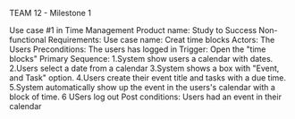 TEAM 12 - Milestone 1 

Use case #1 in Time Management
Product name: Study to Success
Non-functional Requirements:
Use case name: Creat time blocks
Actors: The Users
Preconditions: The users has logged in
Trigger: Open the "time blocks"
Primary Sequence: 
1.System show users a calendar with dates.
2.Users select a date from a calendar
3.System shows a box with "Event, and Task" option.
4.Users create their event title and tasks with a due time.
5.System automatically show up the event in the users's calendar with a block of time.
6 USers log out
Post conditions:
Users had an event in their calendar
